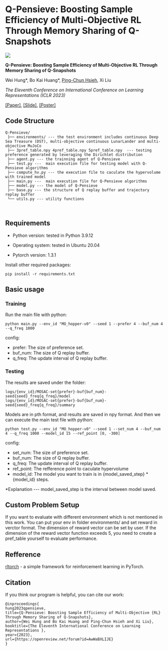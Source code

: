 # Q-Pensieve: Boosting Sample Efficiency of Multi-Objective RL Through Memory Sharing of Q-Snapshots

![](https://i.imgur.com/7Zuv6Jw.png)

**Q-Pensieve: Boosting Sample Efficiency of Multi-Objective RL Through Memory Sharing of Q-Snapshots**

Wei Hung\*, Bo Kai Huang\*, [Ping-Chun Hsieh](https://pinghsieh.github.io/), Xi Liu

*The Eleventh Conference on International Conference on Learning Representations (ICLR 2023)*

[[Paper]](https://openreview.net/pdf?id=AwWaBXLIJE), [\[Slide\]](./assests/Q_Pensieve_slide.pdf), [\[Poster\]](./assests/Q_Pensieve_poster.pdf)

## Code Structure

```
Q-Pensieve/
 ├── environments/ --- the test environment includes continuous Deep Sea Treasure (DST), multi-objective continuous LunarLander and multi-objective MuJoCo
 ├── 3pref_table.npy 4pref_table.npy 5pref_table.npy  --- testing preference generated by leveraging the Dirichlet distribution
 ├── agent.py --- the trainning agent of Q-Pensieve
 ├── test.py ---  main execution file for testing model with Q-Pensieve algorithms
 ├── compute_hv.py --- the execution file to caculate the hypervolume with trained model
 ├── main.py ---  main execution file for Q-Pensieve algorithms
 ├── model.py --- the model of Q-Pensieve
 ├── base.py --- the structure of Q replay buffer and trajectory replay buffer
 └── utils.py --- utility functions
 
 

```

## Requirements

- Python version: tested in Python 3.9.12

- Operating system: tested in Ubuntu 20.04

- Pytorch version: 1.3.1

Install other required packages:

```
pip install -r requirements.txt
```

## Basic usage

### Training

Run the main file with python:

```shell
python main.py --env_id "MO_hopper-v0" --seed 1 --prefer 4 --buf_num 4 --q_freq 1000
```
config: 
- prefer: The size of preference set.
- buf_num: The size of Q replay buffer.
- q_freq: The update interval of Q replay buffer.


### Testing

The results are saved under the folder:

```
logs/{env_id}/MOSAC-set{prefer}-buf{buf_num}-seed{seed}_freq{q_freq}/model
logs/{env_id}/MOSAC-set{prefer}-buf{buf_num}-seed{seed}_freq{q_freq}/summary
```

Models are in pth format, and results are saved in npy format.
And then we can execute the main test file with python:

```
python test.py --env_id "MO_hopper-v0" --seed 1 --set_num 4 --buf_num 4 --q_freq 1000 --model_id 15 --ref_point [0, -300]
```
config: 
- set_num: The size of preference set.
- buf_num: The size of Q replay buffer.
- q_freq: The update interval of Q replay buffer.
- ref_point: The refference point to caculate hypervolume
- model_id: The model you want to train is in {model_saved_step} * {model_id} steps.

*Explanation --- model_saved_step is the interval between model saved.

## Custom Problem Setup

If you want to evaluate with different environment which is not mentioned in this work. You can put your env in folder environments/ and set reward in verctor format. The dimension of reward vector can be set by user. If the dimension of the reward vector function exceeds 5, you need to create a pref_table yourself to evaluate performance.


## Refference
[rltorch](https://github.com/toshikwa/rltorch) -  a simple framework for reinforcement learning in PyTorch.

## Citation

If you think our program is helpful, you can cite our work:

```
@inproceedings{
hung2023qpensieve,
title={Q-Pensieve: Boosting Sample Efficiency of Multi-Objective {RL} Through Memory Sharing of Q-Snapshots},
author={Wei Hung and Bo Kai Huang and Ping-Chun Hsieh and Xi Liu},
booktitle={The Eleventh International Conference on Learning Representations },
year={2023},
url={https://openreview.net/forum?id=AwWaBXLIJE}
}
```
